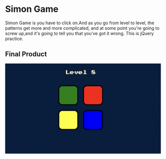 # Simon Game
Simon Game is you have to click on.And as you go from level to level, the patterns get more and more complicated, and at some point you're going to screw up,and it's going to tell you that you’ve got it wrong. This is jQuery practice.

## Final Product

!["Screenshot of Simon Game"](https://github.com/CarlSmoky/Simon_Game/blob/main/docs/Simon-game.png?raw=true)
